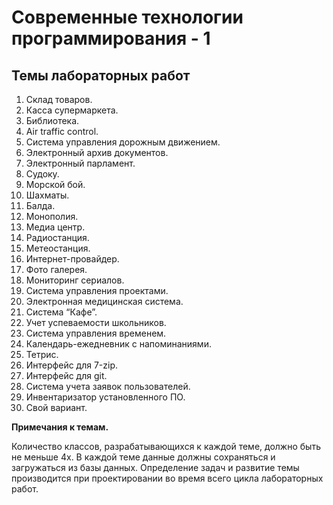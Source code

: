 # Современные технологии программирования - 1
## Темы лабораторных работ

1. Склад товаров.
2. Касса супермаркета.
3. Библиотека.
4. Air traffic control.
5. Система управления дорожным движением.
6. Электронный архив документов.
7. Электронный парламент.
8. Судоку.
9. Морской бой.
10. Шахматы.
11. Балда.
12. Монополия.
13. Медиа центр.
14. Радиостанция.
15. Метеостанция.
16. Интернет-провайдер.
17. Фото галерея.
18. Мониторинг сериалов.
19. Система управления проектами.
20. Электронная медицинская система.
21. Система “Кафе”.
22. Учет успеваемости школьников.
23. Система управления временем.
24. Календарь-ежедневник с напоминаниями.
25. Тетрис.
26. Интерфейс для 7-zip.
27. Интерфейс для git.
28. Система учета заявок пользователей.
29. Инвентаризатор установленного ПО.
30. Свой вариант.

**Примечания к темам.**

Количество классов, разрабатывающихся к каждой теме, должно быть не меньше 4х.
В каждой теме данные должны сохраняться и загружаться из базы данных.
Определение задач и развитие темы производится при проектировании во время всего цикла
лабораторных работ.